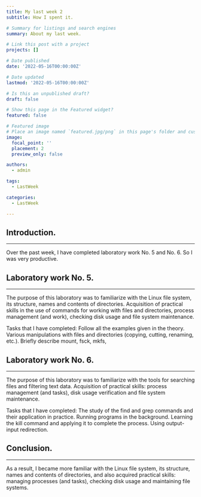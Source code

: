 ```yaml
---
title: My last week 2
subtitle: How I spent it.

# Summary for listings and search engines
summary: About my last week.

# Link this post with a project
projects: []

# Date published
date: '2022-05-16T00:00:00Z'

# Date updated
lastmod: '2022-05-16T00:00:00Z'

# Is this an unpublished draft?
draft: false

# Show this page in the Featured widget?
featured: false

# Featured image
# Place an image named `featured.jpg/png` in this page's folder and customize its options here.
image:
  focal_point: ''
  placement: 2
  preview_only: false

authors:
  - admin

tags:
  - LastWeek

categories:
  - LastWeek

---
```


## <b>Introduction.</b>
<hr>

Over the past week, I have completed laboratory work No. 5 and No. 6. So I was very productive.

## <b>Laboratory work No. 5.</b>
<hr>

The purpose of this laboratory was to familiarize with the Linux file system, its structure, names and contents of directories. Acquisition of practical skills in the use of commands for working with files and directories, process management (and work), checking disk usage and file system maintenance.

Tasks that I have completed:
Follow all the examples given in the theory.
Various manipulations with files and directories (copying, cutting, renaming, etc.).
Briefly describe mount, fsck, mkfs,

## <b>Laboratory work No. 6.</b>
<hr>

The purpose of this laboratory was to familiarize with the tools for searching files and filtering text data. Acquisition of practical skills: process management (and tasks), disk usage verification and file system maintenance.

Tasks that I have completed:
The study of the find and grep commands and their application in practice.
Running programs in the background.
Learning the kill command and applying it to complete the process.
Using output-input redirection.

## <b>Conclusion.</b>
<hr>

As a result, I became more familiar with the Linux file system, its structure, names and contents of directories, and also acquired practical skills: managing processes (and tasks), checking disk usage and maintaining file systems.